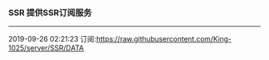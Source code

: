 ### SSR 提供SSR订阅服务
---
2019-09-26 02:21:23 订阅:https://raw.githubusercontent.com/King-1025/server/SSR/DATA
